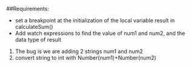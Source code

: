 ##Requirements:
- set a breakpoint at the initialization of the local variable result in calculateSum()
- Add watch expressions to find the value of num1 and num2, and the data type of result

1. The bug is we are adding 2 strings num1 and num2
2. convert string to int with Number(num1)+Number(num2)